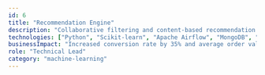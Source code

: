 ```yaml
---
id: 6
title: "Recommendation Engine"
description: "Collaborative filtering and content-based recommendation system for e-commerce platform."
technologies: ["Python", "Scikit-learn", "Apache Airflow", "MongoDB", "AWS"]
businessImpact: "Increased conversion rate by 35% and average order value by 28%"
role: "Technical Lead"
category: "machine-learning"
---
```

